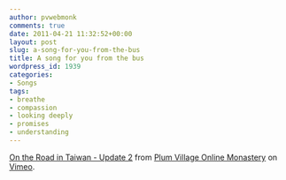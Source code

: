 ```yaml
---
author: pvwebmonk
comments: true
date: 2011-04-21 11:32:52+00:00
layout: post
slug: a-song-for-you-from-the-bus
title: A song for you from the bus
wordpress_id: 1939
categories:
- Songs
tags:
- breathe
- compassion
- looking deeply
- promises
- understanding
---
```


[On the Road in Taiwan - Update 2](http://vimeo.com/22488326) from [Plum Village Online Monastery](http://vimeo.com/plumvillage) on [Vimeo](http://vimeo.com).
